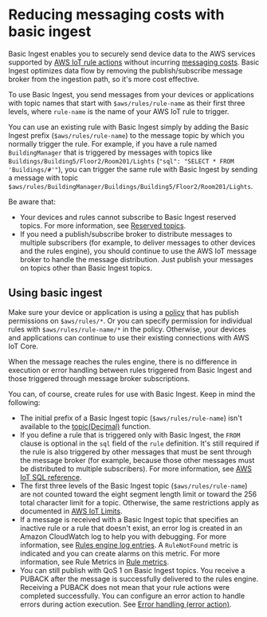 # Reducing messaging costs with basic ingest<a name="iot-basic-ingest"></a>

Basic Ingest enables you to securely send device data to the AWS services supported by [AWS IoT rule actions](iot-rule-actions.md) without incurring [messaging costs](https://aws.amazon.com/iot-core/pricing/)\. Basic Ingest optimizes data flow by removing the publish/subscribe message broker from the ingestion path, so it's more cost effective\.

To use Basic Ingest, you send messages from your devices or applications with topic names that start with `$aws/rules/rule-name` as their first three levels, where `rule-name` is the name of your AWS IoT rule to trigger\.

You can use an existing rule with Basic Ingest simply by adding the Basic Ingest prefix \(`$aws/rules/rule-name`\) to the message topic by which you normally trigger the rule\. For example, if you have a rule named `BuildingManager` that is triggered by messages with topics like `Buildings/Building5/Floor2/Room201/Lights` \(`"sql": "SELECT * FROM 'Buildings/#'"`\), you can trigger the same rule with Basic Ingest by sending a message with topic `$aws/rules/BuildingManager/Buildings/Building5/Floor2/Room201/Lights`\.

Be aware that:
+ Your devices and rules cannot subscribe to Basic Ingest reserved topics\. For more information, see [Reserved topics](reserved-topics.md)\.
+ If you need a publish/subscribe broker to distribute messages to multiple subscribers \(for example, to deliver messages to other devices and the rules engine\), you should continue to use the AWS IoT message broker to handle the message distribution\. Just publish your messages on topics other than Basic Ingest topics\.

## Using basic ingest<a name="iot-basic-ingest-use"></a>

Make sure your device or application is using a [policy](iot-policies.md) that has publish permissions on `$aws/rules/*`\. Or you can specify permission for individual rules with `$aws/rules/rule-name/*` in the policy\. Otherwise, your devices and applications can continue to use their existing connections with AWS IoT Core\.

When the message reaches the rules engine, there is no difference in execution or error handling between rules triggered from Basic Ingest and those triggered through message broker subscriptions\.

You can, of course, create rules for use with Basic Ingest\. Keep in mind the following:
+ The initial prefix of a Basic Ingest topic \(`$aws/rules/rule-name`\) isn't available to the [topic\(Decimal\)](iot-sql-functions.md#iot-function-topic) function\.
+ If you define a rule that is triggered only with Basic Ingest, the `FROM` clause is optional in the `sql` field of the `rule` definition\. It's still required if the rule is also triggered by other messages that must be sent through the message broker \(for example, because those other messages must be distributed to multiple subscribers\)\. For more information, see [AWS IoT SQL reference](iot-sql-reference.md)\.
+ The first three levels of the Basic Ingest topic \(`$aws/rules/rule-name`\) are not counted toward the eight segment length limit or toward the 256 total character limit for a topic\. Otherwise, the same restrictions apply as documented in [AWS IoT Limits](https://docs.aws.amazon.com/general/latest/gr/iot-core.html#limits_iot)\.
+ If a message is received with a Basic Ingest topic that specifies an inactive rule or a rule that doesn't exist, an error log is created in an Amazon CloudWatch log to help you with debugging\. For more information, see [Rules engine log entries](cwl-format.md#rule-engine-logs)\. A `RuleNotFound` metric is indicated and you can create alarms on this metric\. For more information, see Rule Metrics in [Rule metrics](metrics_dimensions.md#rulemetrics)\.
+ You can still publish with QoS 1 on Basic Ingest topics\. You receive a PUBACK after the message is successfully delivered to the rules engine\. Receiving a PUBACK does not mean that your rule actions were completed successfully\. You can configure an error action to handle errors during action execution\. See [Error handling \(error action\)](rule-error-handling.md)\.